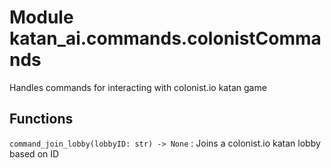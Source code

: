 Module katan_ai.commands.colonistCommands
=========================================
Handles commands for interacting with colonist.io katan game

Functions
---------


`command_join_lobby(lobbyID: str) ‑> None`
:   Joins a colonist.io katan lobby based on ID
